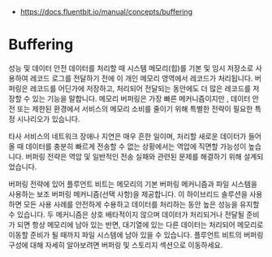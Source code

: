 - https://docs.fluentbit.io/manual/concepts/buffering

# Buffering
성능 및 데이터 안전
데이터를 처리할 때 시스템 메모리(힙)를 기본 및 임시 저장소로 사용하여 레코드 로그를 전달하기 전에 이 개인 메모리 영역에서 레코드가 처리됩니다.
버퍼링은 레코드를 어딘가에 저장하고, 처리되어 전달되는 동안에도 더 많은 레코드를 저장할 수 있는 기능을 말합니다. 메모리 버퍼링은 가장 빠른 메커니즘이지만 , 데이터 안전 또는 제한된 환경에서 서비스의 메모리 소비를 줄이기 위해 특별한 전략이 필요한 특정 시나리오가 있습니다.

타사 서비스의 네트워크 장애나 지연은 매우 흔한 일이며, 처리할 새로운 데이터가 들어올 때 데이터를 충분히 빠르게 전송할 수 없는 상황에서는 역압에 직면할 가능성이 높습니다.
버퍼링 전략은 역압 및 일반적인 전송 실패와 관련된 문제를 해결하기 위해 설계되었습니다.

버퍼링 전략에 있어 플루언트 비트는 메모리의 기본 버퍼링 메커니즘과 파일 시스템을 사용하는 보조 버퍼링 메커니즘(선택 사항)을 제공합니다. 이 하이브리드 솔루션을 사용하면 모든 사용 사례를 안전하게 수용하고 데이터를 처리하는 동안 높은 성능을 유지할 수 있습니다.
두 메커니즘은 상호 배타적이지 않으며 데이터가 처리되거나 전달될 준비가 되면 항상 메모리에 남아 있는 반면, 대기열에 있는 다른 데이터는 처리되어 메모리로 이동할 준비가 될 때까지 파일 시스템에 남아 있을 수 있습니다.
플루언트 비트의 버퍼링 구성에 대해 자세히 알아보려면 버퍼링 및 스토리지 섹션으로 이동하세요.
